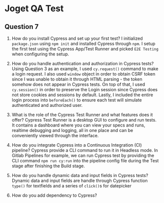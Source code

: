 # Joget QA Test

## Question 7

1. How do you install Cypress and set up your first test?
I initialized `package.json` using `npm init` and installed Cypress through `npm`. I setup the first test using the Cypress App/Test Runner and picked `E2E Testing` when configuring the setup. 

2. How do you handle authentication and authorization in Cypress tests?
Using Question 3 as an example, I used `cy.request()` command to make a login request. I also used `window` object in order to obtain CSRF token since I was unable to obtain it through HTML parsing - the token somehow does not appear in Cypress tests. On top of that, I used `cy.session()` in order to preserve the Login session since Cypress does not store cookies and sessions by default. Lastly, I included the entire login process into `beforeEach()` to ensure each test will simulate authenticated and authorized user.

3. What is the role of the Cypress Test Runner and what features does it offer?
Cypress Test Runner is a desktop GUI to configure and run tests. It contains a dashboard where you can view your specs and runs, realtime debugging and logging, all in one place and can be conveniently viewed through the interface.

4. How do you integrate Cypress into a Continuous Integration (CI) pipeline?
Cypress provide a CLI command to run it in Headless mode. In Gitlab Pipelines for example, we can run Cypress test by providing the CLI command `npm run cy:run` into the pipeline config file during the Test stage after finishing the Build stage.

5. How do you handle dynamic data and input fields in Cypress tests?
Dynamic data and input fields are handle through Cypress function `type()` for textfields and a series of `click()`s for datepicker
6. How do you add dependency to Cypress?
